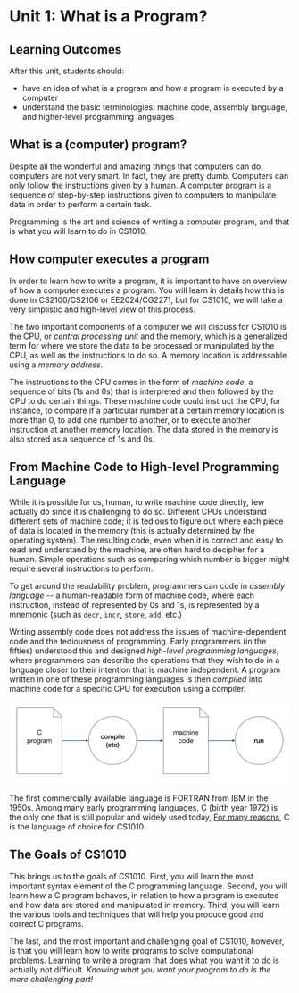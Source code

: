 # Unit 1: What is a Program?

## Learning Outcomes

After this unit, students should:

- have an idea of what is a program and how a program is executed by a computer
- understand the basic terminologies: machine code, assembly language, and higher-level programming languages

## What is a (computer) program?

Despite all the wonderful and amazing things that computers can do, computers are not very smart. In fact, they are pretty dumb. Computers can only follow the instructions given by a human. A computer program is a sequence of step-by-step instructions given to computers to manipulate data in order to perform a certain task.

Programming is the art and science of writing a computer program, and that is what you will learn to do in CS1010.

## How computer executes a program

In order to learn how to write a program, it is important to have an overview of how a computer executes a program.  You will learn in details how this is done in CS2100/CS2106 or EE2024/CG2271, but for CS1010, we will take a very simplistic and high-level view of this process.

The two important components of a computer we will discuss for CS1010 is the CPU, or _central processing unit_ and the memory, which is a generalized term for where we store the data to be processed or manipulated by the CPU, as well as the instructions to do so.  A memory location is addressable using a _memory address_.  

The instructions to the CPU comes in the form of _machine code_, a sequence of bits (1s and 0s) that is interpreted and then followed by the CPU to do certain things.  These machine code could instruct the CPU, for instance, to compare if a particular number at a certain memory location is more than 0, to add one number to another, or to execute another instruction at another memory location.  The data stored in the memory is also stored as a sequence of 1s and 0s.

## From Machine Code to High-level Programming Language

While it is possible for us, human, to write machine code directly, few actually do since it is challenging to do so. Different CPUs understand different sets of machine code; it is tedious to figure out where each piece of data is located in the memory (this is actually determined by the operating system).  The resulting code, even when it is correct and easy to read and understand by the machine, are often hard to decipher for a human.
Simple operations such as comparing which number is bigger might require several instructions to perform.

To get around the readability problem, programmers can code in _assembly language_ -- a human-readable form of machine code, where each instruction, instead of represented by 0s and 1s, is represented by a mnemonic (such as `decr`, `incr`, `store`, `add`, etc.)

Writing assembly code does not address the issues of machine-dependent code and the tediousness of programming.  Early programmers (in the fifties) understood this and designed _high-level programming languages_, where programmers can describe the operations that they wish to do in a language closer to their intention that is machine independent.  A program written in one of these programming languages is then _compiled_ into machine code for a specific CPU for execution using a compiler.

![C compile run](figures/c-compile-run/c-compile-run.001.png)

The first commercially available language is FORTRAN from IBM in the 1950s.  Among many early programming languages, C (birth year 1972) is the only one that is still popular and widely used today,  [For many reasons](readings.md#why-c), C is the language of choice for CS1010.  

## The Goals of CS1010

This brings us to the goals of CS1010.  First, you will learn the most important syntax element of the C programming language.  Second, you will learn how a C program behaves, in relation to how a program is executed and how data are stored and manipulated in memory.  Third, you will learn the various tools and techniques that will help you produce good and correct C programs.

The last, and the most important and challenging goal of CS1010, however, is that you will learn how to write programs to solve computational problems.  Learning to write a program that does what you want it to do is actually not difficult.  _Knowing what you want your program to do is the more challenging part!_
